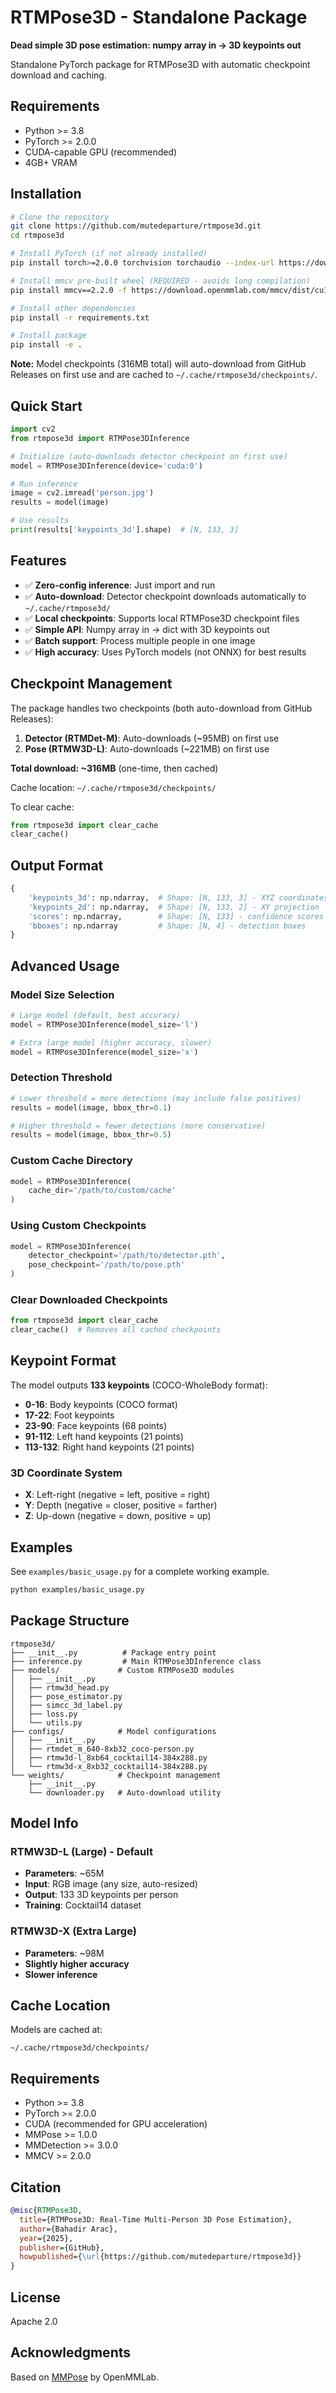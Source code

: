 # RTMPose3D - Standalone Package

**Dead simple 3D pose estimation: numpy array in → 3D keypoints out**

Standalone PyTorch package for RTMPose3D with automatic checkpoint download and caching.

## Requirements

- Python >= 3.8
- PyTorch >= 2.0.0
- CUDA-capable GPU (recommended)
- 4GB+ VRAM

## Installation

```bash
# Clone the repository
git clone https://github.com/mutedeparture/rtmpose3d.git
cd rtmpose3d

# Install PyTorch (if not already installed)
pip install torch>=2.0.0 torchvision torchaudio --index-url https://download.pytorch.org/whl/cu121

# Install mmcv pre-built wheel (REQUIRED - avoids long compilation)
pip install mmcv==2.2.0 -f https://download.openmmlab.com/mmcv/dist/cu121/torch2.4/index.html

# Install other dependencies
pip install -r requirements.txt

# Install package
pip install -e .
```

**Note:** Model checkpoints (316MB total) will auto-download from GitHub Releases on first use and are cached to `~/.cache/rtmpose3d/checkpoints/`.

## Quick Start

```python
import cv2
from rtmpose3d import RTMPose3DInference

# Initialize (auto-downloads detector checkpoint on first use)
model = RTMPose3DInference(device='cuda:0')

# Run inference
image = cv2.imread('person.jpg')
results = model(image)

# Use results
print(results['keypoints_3d'].shape)  # [N, 133, 3]
```

## Features

- ✅ **Zero-config inference**: Just import and run
- ✅ **Auto-download**: Detector checkpoint downloads automatically to `~/.cache/rtmpose3d/`
- ✅ **Local checkpoints**: Supports local RTMPose3D checkpoint files
- ✅ **Simple API**: Numpy array in → dict with 3D keypoints out
- ✅ **Batch support**: Process multiple people in one image
- ✅ **High accuracy**: Uses PyTorch models (not ONNX) for best results

## Checkpoint Management

The package handles two checkpoints (both auto-download from GitHub Releases):

1. **Detector (RTMDet-M)**: Auto-downloads (~95MB) on first use
2. **Pose (RTMW3D-L)**: Auto-downloads (~221MB) on first use

**Total download: ~316MB** (one-time, then cached)

Cache location: `~/.cache/rtmpose3d/checkpoints/`

To clear cache:
```python
from rtmpose3d import clear_cache
clear_cache()
```

## Output Format

```python
{
    'keypoints_3d': np.ndarray,  # Shape: [N, 133, 3] - XYZ coordinates
    'keypoints_2d': np.ndarray,  # Shape: [N, 133, 2] - XY projection
    'scores': np.ndarray,        # Shape: [N, 133] - confidence scores
    'bboxes': np.ndarray         # Shape: [N, 4] - detection boxes
}
```

## Advanced Usage

### Model Size Selection

```python
# Large model (default, best accuracy)
model = RTMPose3DInference(model_size='l')

# Extra large model (higher accuracy, slower)
model = RTMPose3DInference(model_size='x')
```

### Detection Threshold

```python
# Lower threshold = more detections (may include false positives)
results = model(image, bbox_thr=0.1)

# Higher threshold = fewer detections (more conservative)
results = model(image, bbox_thr=0.5)
```

### Custom Cache Directory

```python
model = RTMPose3DInference(
    cache_dir='/path/to/custom/cache'
)
```

### Using Custom Checkpoints

```python
model = RTMPose3DInference(
    detector_checkpoint='/path/to/detector.pth',
    pose_checkpoint='/path/to/pose.pth'
)
```

### Clear Downloaded Checkpoints

```python
from rtmpose3d import clear_cache
clear_cache()  # Removes all cached checkpoints
```

## Keypoint Format

The model outputs **133 keypoints** (COCO-WholeBody format):

- **0-16**: Body keypoints (COCO format)
- **17-22**: Foot keypoints
- **23-90**: Face keypoints (68 points)
- **91-112**: Left hand keypoints (21 points)
- **113-132**: Right hand keypoints (21 points)

### 3D Coordinate System

- **X**: Left-right (negative = left, positive = right)
- **Y**: Depth (negative = closer, positive = farther)  
- **Z**: Up-down (negative = down, positive = up)

## Examples

See `examples/basic_usage.py` for a complete working example.

```bash
python examples/basic_usage.py
```

## Package Structure

```
rtmpose3d/
├── __init__.py          # Package entry point
├── inference.py         # Main RTMPose3DInference class
├── models/             # Custom RTMPose3D modules
│   ├── __init__.py
│   ├── rtmw3d_head.py
│   ├── pose_estimator.py
│   ├── simcc_3d_label.py
│   ├── loss.py
│   └── utils.py
├── configs/            # Model configurations
│   ├── __init__.py
│   ├── rtmdet_m_640-8xb32_coco-person.py
│   ├── rtmw3d-l_8xb64_cocktail14-384x288.py
│   └── rtmw3d-x_8xb32_cocktail14-384x288.py
└── weights/            # Checkpoint management
    ├── __init__.py
    └── downloader.py   # Auto-download utility
```

## Model Info

### RTMW3D-L (Large) - Default
- **Parameters**: ~65M
- **Input**: RGB image (any size, auto-resized)
- **Output**: 133 3D keypoints per person
- **Training**: Cocktail14 dataset

### RTMW3D-X (Extra Large)
- **Parameters**: ~98M  
- **Slightly higher accuracy**
- **Slower inference**

## Cache Location

Models are cached at:
```
~/.cache/rtmpose3d/checkpoints/
```

## Requirements

- Python >= 3.8
- PyTorch >= 2.0.0
- CUDA (recommended for GPU acceleration)
- MMPose >= 1.0.0
- MMDetection >= 3.0.0
- MMCV >= 2.0.0

## Citation

```bibtex
@misc{RTMPose3D,
  title={RTMPose3D: Real-Time Multi-Person 3D Pose Estimation},
  author={Bahadir Arac},
  year={2025},
  publisher={GitHub},
  howpublished={\url{https://github.com/mutedeparture/rtmpose3d}}
}
```

## License

Apache 2.0

## Acknowledgments

Based on [MMPose](https://github.com/open-mmlab/mmpose) by OpenMMLab.
